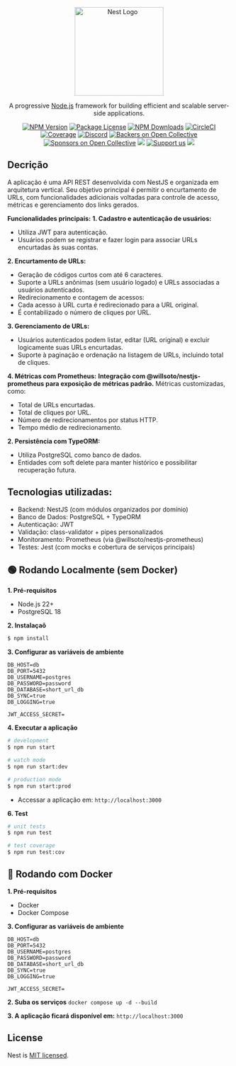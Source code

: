 <p align="center">
  <a href="http://nestjs.com/" target="blank"><img src="https://nestjs.com/img/logo-small.svg" width="200" alt="Nest Logo" /></a>
</p>

[circleci-image]: https://img.shields.io/circleci/build/github/nestjs/nest/master?token=abc123def456
[circleci-url]: https://circleci.com/gh/nestjs/nest

  <p align="center">A progressive <a href="http://nodejs.org" target="_blank">Node.js</a> framework for building efficient and scalable server-side applications.</p>
    <p align="center">
<a href="https://www.npmjs.com/~nestjscore" target="_blank"><img src="https://img.shields.io/npm/v/@nestjs/core.svg" alt="NPM Version" /></a>
<a href="https://www.npmjs.com/~nestjscore" target="_blank"><img src="https://img.shields.io/npm/l/@nestjs/core.svg" alt="Package License" /></a>
<a href="https://www.npmjs.com/~nestjscore" target="_blank"><img src="https://img.shields.io/npm/dm/@nestjs/common.svg" alt="NPM Downloads" /></a>
<a href="https://circleci.com/gh/nestjs/nest" target="_blank"><img src="https://img.shields.io/circleci/build/github/nestjs/nest/master" alt="CircleCI" /></a>
<a href="https://coveralls.io/github/nestjs/nest?branch=master" target="_blank"><img src="https://coveralls.io/repos/github/nestjs/nest/badge.svg?branch=master#9" alt="Coverage" /></a>
<a href="https://discord.gg/G7Qnnhy" target="_blank"><img src="https://img.shields.io/badge/discord-online-brightgreen.svg" alt="Discord"/></a>
<a href="https://opencollective.com/nest#backer" target="_blank"><img src="https://opencollective.com/nest/backers/badge.svg" alt="Backers on Open Collective" /></a>
<a href="https://opencollective.com/nest#sponsor" target="_blank"><img src="https://opencollective.com/nest/sponsors/badge.svg" alt="Sponsors on Open Collective" /></a>
  <a href="https://paypal.me/kamilmysliwiec" target="_blank"><img src="https://img.shields.io/badge/Donate-PayPal-ff3f59.svg"/></a>
    <a href="https://opencollective.com/nest#sponsor"  target="_blank"><img src="https://img.shields.io/badge/Support%20us-Open%20Collective-41B883.svg" alt="Support us"></a>
  <a href="https://twitter.com/nestframework" target="_blank"><img src="https://img.shields.io/twitter/follow/nestframework.svg?style=social&label=Follow"></a>
</p>


## Decrição
A aplicação é uma API REST desenvolvida com NestJS e organizada em arquitetura vertical. Seu objetivo principal é permitir o encurtamento de URLs, com funcionalidades adicionais voltadas para controle de acesso, métricas e gerenciamento dos links gerados.

**Funcionalidades principais:**
**1. Cadastro e autenticação de usuários:**
* Utiliza JWT para autenticação.
* Usuários podem se registrar e fazer login para associar URLs encurtadas às suas contas.

**2. Encurtamento de URLs:**
* Geração de códigos curtos com até 6 caracteres.
* Suporte a URLs anônimas (sem usuário logado) e URLs associadas a usuários autenticados.
* Redirecionamento e contagem de acessos:
* Cada acesso à URL curta é redirecionado para a URL original.
* É contabilizado o número de cliques por URL.

**3. Gerenciamento de URLs:**
* Usuários autenticados podem listar, editar (URL original) e excluir logicamente suas URLs encurtadas.
* Suporte à paginação e ordenação na listagem de URLs, incluindo total de cliques.

**4. Métricas com Prometheus:**
**Integração com @willsoto/nestjs-prometheus para exposição de métricas padrão.**
Métricas customizadas, como:
* Total de URLs encurtadas.
* Total de cliques por URL.
* Número de redirecionamentos por status HTTP.
* Tempo médio de redirecionamento.

**2. Persistência com TypeORM:**
* Utiliza PostgreSQL como banco de dados.
* Entidades com soft delete para manter histórico e possibilitar recuperação futura.

## Tecnologias utilizadas:
* Backend: NestJS (com módulos organizados por domínio)
* Banco de Dados: PostgreSQL + TypeORM
* Autenticação: JWT
* Validação: class-validator + pipes personalizados
* Monitoramento: Prometheus (via @willsoto/nestjs-prometheus)
* Testes: Jest (com mocks e cobertura de serviços principais)

## 🟢 Rodando Localmente (sem Docker)
**1. Pré-requisitos**
* Node.js 22+
* PostgreSQL 18

**2. Instalaçaõ**
```bash
$ npm install
```

**3. Configurar as variáveis de ambiente**
```
DB_HOST=db
DB_PORT=5432
DB_USERNAME=postgres
DB_PASSWORD=password
DB_DATABASE=short_url_db
DB_SYNC=true
DB_LOGGING=true

JWT_ACCESS_SECRET=
```

**4. Executar a aplicação**
```bash
# development
$ npm run start

# watch mode
$ npm run start:dev

# production mode
$ npm run start:prod
```
* Accessar a aplicação em: ```http://localhost:3000```

**6. Test**
```bash
# unit tests
$ npm run test

# test coverage
$ npm run test:cov
```

## 🐳 Rodando com Docker
**1. Pré-requisitos**
* Docker
* Docker Compose

**3. Configurar as variáveis de ambiente**
```
DB_HOST=db
DB_PORT=5432
DB_USERNAME=postgres
DB_PASSWORD=password
DB_DATABASE=short_url_db
DB_SYNC=true
DB_LOGGING=true

JWT_ACCESS_SECRET=
```

**2. Suba os serviços**
```docker compose up -d --build ```

**3. A aplicação ficará disponível em:** ```http://localhost:3000```

## License

Nest is [MIT licensed](LICENSE).
